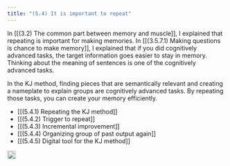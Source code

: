 ```yaml
---
title: "(5.4) It is important to repeat"
---
```


In [[(3.2) The common part between memory and muscle]], I explained that repeating is important for making memories. In [[(3.5.7.1) Making questions is chance to make memory]], I explained that if you did cognitively advanced tasks, the target information goes easier to stay in memory. Thinking about the meaning of sentences is one of the cognitively advanced tasks.

In the KJ method, finding pieces that are semantically relevant and creating a nameplate to explain groups are cognitively advanced tasks. By repeating those tasks, you can create your memory efficiently.

- [[(5.4.1) Repeating the KJ method]]
- [[(5.4.2) Trigger to repeat]]
- [[(5.4.3) Incremental improvement]]
- [[(5.4.4) Organizing group of past output again]]
- [[(5.4.5) Digital tool for the KJ method]]
<img src='https://scrapbox.io/api/pages/nishio-en/en/icon' alt='en.icon' height="19.5"/>